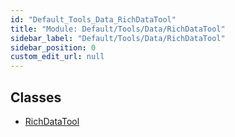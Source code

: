 ```yaml
---
id: "Default_Tools_Data_RichDataTool"
title: "Module: Default/Tools/Data/RichDataTool"
sidebar_label: "Default/Tools/Data/RichDataTool"
sidebar_position: 0
custom_edit_url: null
---
```


## Classes

- [RichDataTool](../classes/Default_Tools_Data_RichDataTool.RichDataTool.md)
